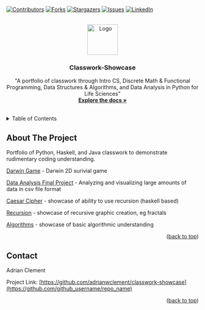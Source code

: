 <!-- Improved compatibility of back to top link: See: https://github.com/othneildrew/Best-README-Template/pull/73 -->
<a name="readme-top"></a>
<!--
*** Thanks for checking out the Best-README-Template. If you have a suggestion
*** that would make this better, please fork the repo and create a pull request
*** or simply open an issue with the tag "enhancement".
*** Don't forget to give the project a star!
*** Thanks again! Now go create something AMAZING! :D
-->



<!-- PROJECT SHIELDS -->
<!--
*** I'm using markdown "reference style" links for readability.
*** Reference links are enclosed in brackets [ ] instead of parentheses ( ).
*** See the bottom of this document for the declaration of the reference variables
*** for contributors-url, forks-url, etc. This is an optional, concise syntax you may use.
*** https://www.markdownguide.org/basic-syntax/#reference-style-links
-->
[![Contributors][contributors-shield]][contributors-url]
[![Forks][forks-shield]][forks-url]
[![Stargazers][stars-shield]][stars-url]
[![Issues][issues-shield]][issues-url]
[![LinkedIn][linkedin-shield]][linkedin-url]



<!-- PROJECT LOGO -->
<br />
<div align="center">
  <a href="https://github.com/adrianwclement/classwork-showcase">
    <img src="https://static.vecteezy.com/system/resources/previews/030/507/229/original/pixel-art-illustration-pencil-pixelated-pencil-pencil-office-icon-pixelated-for-the-pixel-art-game-and-icon-for-website-and-video-game-old-school-retro-vector.jpg" alt="Logo" width="80" height="80">
  </a>

<h3 align="center">Classwork-Showcase</h3>

  <p align="center">
    "A portfolio of classwork through Intro CS, Discrete Math & Functional Programming, Data Structures & Algorithms, and Data Analysis in Python for Life Sciences"
    <br />
    <a href="https://github.com/adrianwclement/classwork-showcase"><strong>Explore the docs »</strong></a>
    <br />
    <br />
  </p>
</div>



<!-- TABLE OF CONTENTS -->
<details>
  <summary>Table of Contents</summary>
  <ol>
    <li>
      <a href="#about-the-project">About The Project</a>
      </ul>
    </li>
    <li><a href="#contact">Contact</a></li>
  </ol>
</details>



<!-- ABOUT THE PROJECT -->
## About The Project

Portfolio of Python, Haskell, and Java classwork to demonstrate rudimentary coding understanding.

[Darwin Game](Darwin-Game) - Darwin 2D surivial game

[Data Analysis Final Project](Data-Analysis-Final-Project) - Analyzing and visualizing large amounts of data in csv file format

[Caesar Cipher](caesar_ciphers) - showcase of ability to use recursion (haskell based)

[Recursion](recursion) - showcase of recursive graphic creation, eg fractals

[Algorithms](search_performance) - showcase of basic algorithmic understanding
<p align="right">(<a href="#readme-top">back to top</a>)</p>


<!-- CONTACT -->
## Contact

Adrian Clement

Project Link: [https://github.com/adrianwclement/classwork-showcase](https://github.com/github_username/repo_name)

<p align="right">(<a href="#readme-top">back to top</a>)</p>



<!-- MARKDOWN LINKS & IMAGES -->
<!-- https://www.markdownguide.org/basic-syntax/#reference-style-links -->
[contributors-shield]: https://img.shields.io/github/contributors/adrianwclement/classwork-showcase.svg?style=for-the-badge
[contributors-url]: https://github.com/adrianwclement/classwork-showcase/graphs/contributors
[forks-shield]: https://img.shields.io/github/forks/adrianwclement/classwork-showcase.svg?style=for-the-badge
[forks-url]: https://github.com/adrianwclement/classwork-showcase/network/members
[stars-shield]: https://img.shields.io/github/stars/adrianwclement/classwork-showcase.svg?style=for-the-badge
[stars-url]: https://github.com/adrianwclement/classwork-showcase/stargazers
[issues-shield]: https://img.shields.io/github/issues/adrianwclement/classwork-showcase.svg?style=for-the-badge
[issues-url]: https://github.com/adrianwclement/classwork-showcase/issues
[license-shield]: https://img.shields.io/github/license/adrianwclement/classwork-showcase.svg?style=for-the-badge
[license-url]: https://github.com/adrianwclement/classwork-showcase/blob/master/LICENSE.txt
[linkedin-shield]: https://img.shields.io/badge/-LinkedIn-black.svg?style=for-the-badge&logo=linkedin&colorB=555
[linkedin-url]: https://linkedin.com/in/adrian-clement
[product-screenshot]: images/screenshot.png
[Next.js]: https://img.shields.io/badge/next.js-000000?style=for-the-badge&logo=nextdotjs&logoColor=white
[Next-url]: https://nextjs.org/
[React.js]: https://img.shields.io/badge/React-20232A?style=for-the-badge&logo=react&logoColor=61DAFB
[React-url]: https://reactjs.org/
[Vue.js]: https://img.shields.io/badge/Vue.js-35495E?style=for-the-badge&logo=vuedotjs&logoColor=4FC08D
[Vue-url]: https://vuejs.org/
[Angular.io]: https://img.shields.io/badge/Angular-DD0031?style=for-the-badge&logo=angular&logoColor=white
[Angular-url]: https://angular.io/
[Svelte.dev]: https://img.shields.io/badge/Svelte-4A4A55?style=for-the-badge&logo=svelte&logoColor=FF3E00
[Svelte-url]: https://svelte.dev/
[Laravel.com]: https://img.shields.io/badge/Laravel-FF2D20?style=for-the-badge&logo=laravel&logoColor=white
[Laravel-url]: https://laravel.com
[Bootstrap.com]: https://img.shields.io/badge/Bootstrap-563D7C?style=for-the-badge&logo=bootstrap&logoColor=white
[Bootstrap-url]: https://getbootstrap.com
[JQuery.com]: https://img.shields.io/badge/jQuery-0769AD?style=for-the-badge&logo=jquery&logoColor=white
[JQuery-url]: https://jquery.com 
